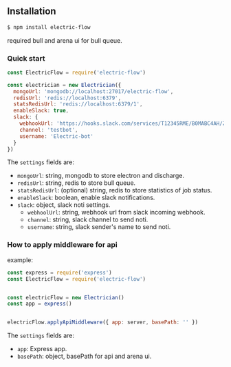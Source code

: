 ## Installation

```sh
$ npm install electric-flow
```

required bull and arena ui for bull queue.

### Quick start
```js
const ElectricFlow = require('electric-flow')

const electrician = new Electrician({
  mongoUrl: 'mongodb://localhost:27017/electric-flow',
  redisUrl: 'redis://localhost:6379',
  statsRedisUrl: 'redis://localhost:6379/1',
  enableSlack: true,
  slack: {
    webhookUrl: 'https://hooks.slack.com/services/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8',
    channel: 'testbot',
    username: 'Electric-bot'
  }
})
```

The `settings` fields are:

- `mongoUrl`: string, mongodb to store electron and discharge.
- `redisUrl`: string, redis to store bull queue.
- `statsRedisUrl`: (optional) string, redis to store statistics of job status.
- `enableSlack`: boolean, enable slack notifications.
- `slack`: object, slack noti settings.
  - `webhoolUrl`: string, webhook url from slack incoming webhook.
  - `channel`: string, slack channel to send noti.
  - `username`: string, slack sender's name to send noti.




### How to apply middleware for api

example:

```js
const express = require('express')
const ElectricFlow = require('electric-flow')


const electricFlow = new Electrician()
const app = express()


electricFlow.applyApiMiddleware({ app: server, basePath: '' })
```

The `settings` fields are:

- `app`: Express app.
- `basePath`: object, basePath for api and arena ui.